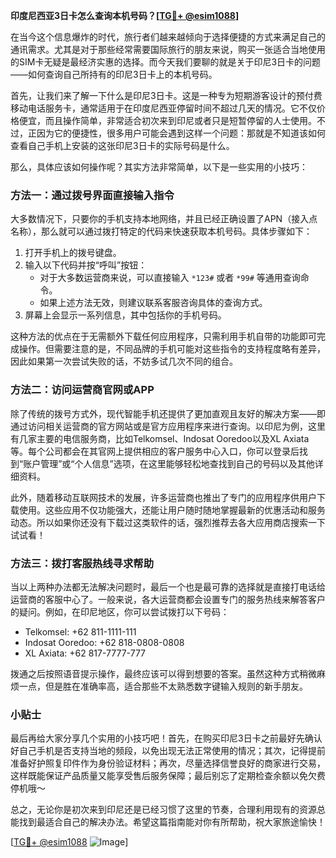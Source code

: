 **印度尼西亚3日卡怎么查询本机号码？[[TG💪+ @esim1088](https://t.me/s/esim1088)]**

在当今这个信息爆炸的时代，旅行者们越来越倾向于选择便捷的方式来满足自己的通讯需求。尤其是对于那些经常需要国际旅行的朋友来说，购买一张适合当地使用的SIM卡无疑是最经济实惠的选择。而今天我们要聊的就是关于印尼3日卡的问题——如何查询自己所持有的印尼3日卡上的本机号码。

首先，让我们来了解一下什么是印尼3日卡。这是一种专为短期游客设计的预付费移动电话服务卡，通常适用于在印度尼西亚停留时间不超过几天的情况。它不仅价格便宜，而且操作简单，非常适合初次来到印尼或者只是短暂停留的人士使用。不过，正因为它的便捷性，很多用户可能会遇到这样一个问题：那就是不知道该如何查看自己手机上安装的这张印尼3日卡的实际号码是什么。

那么，具体应该如何操作呢？其实方法非常简单，以下是一些实用的小技巧：

### 方法一：通过拨号界面直接输入指令

大多数情况下，只要你的手机支持本地网络，并且已经正确设置了APN（接入点名称），那么就可以通过拨打特定的代码来快速获取本机号码。具体步骤如下：

1. 打开手机上的拨号键盘。
2. 输入以下代码并按“呼叫”按钮：
   - 对于大多数运营商来说，可以直接输入 `*123#` 或者 `*99#` 等通用查询命令。
   - 如果上述方法无效，则建议联系客服咨询具体的查询方式。
3. 屏幕上会显示一系列信息，其中包括你的手机号码。

这种方法的优点在于无需额外下载任何应用程序，只需利用手机自带的功能即可完成操作。但需要注意的是，不同品牌的手机可能对这些指令的支持程度略有差异，因此如果第一次尝试失败的话，不妨多试几次不同的组合。

### 方法二：访问运营商官网或APP

除了传统的拨号方式外，现代智能手机还提供了更加直观且友好的解决方案——即通过访问相关运营商的官方网站或是官方应用程序来进行查询。以印尼为例，这里有几家主要的电信服务商，比如Telkomsel、Indosat Ooredoo以及XL Axiata等。每个公司都会在其官网上提供相应的客户服务中心入口，你可以登录后找到“账户管理”或“个人信息”选项，在这里能够轻松地查找到自己的号码以及其他详细资料。

此外，随着移动互联网技术的发展，许多运营商也推出了专门的应用程序供用户下载使用。这些应用不仅功能强大，还能让用户随时随地掌握最新的优惠活动和服务动态。所以如果你还没有下载过这类软件的话，强烈推荐去各大应用商店搜索一下试试看！

### 方法三：拨打客服热线寻求帮助

当以上两种办法都无法解决问题时，最后一个也是最可靠的选择就是直接打电话给运营商的客服中心了。一般来说，各大运营商都会设置专门的服务热线来解答客户的疑问。例如，在印尼地区，你可以尝试拨打以下号码：

- Telkomsel: +62 811-1111-111
- Indosat Ooredoo: +62 818-0808-0808
- XL Axiata: +62 817-7777-777

拨通之后按照语音提示操作，最终应该可以得到想要的答案。虽然这种方式稍微麻烦一点，但是胜在准确率高，适合那些不太熟悉数字键输入规则的新手朋友。

### 小贴士

最后再给大家分享几个实用的小技巧吧！首先，在购买印尼3日卡之前最好先确认好自己手机是否支持当地的频段，以免出现无法正常使用的情况；其次，记得提前准备好护照复印件作为身份验证材料；再次，尽量选择信誉良好的商家进行交易，这样既能保证产品质量又能享受售后服务保障；最后别忘了定期检查余额以免欠费停机哦～

总之，无论你是初次来到印尼还是已经习惯了这里的节奏，合理利用现有的资源总能找到最适合自己的解决办法。希望这篇指南能对你有所帮助，祝大家旅途愉快！

[[TG💪+ @esim1088](https://t.me/s/esim1088) ![Image](https://i.postimg.cc/4NQfJmqS/Snipaste-2025-05-13-00-14-12.png)]